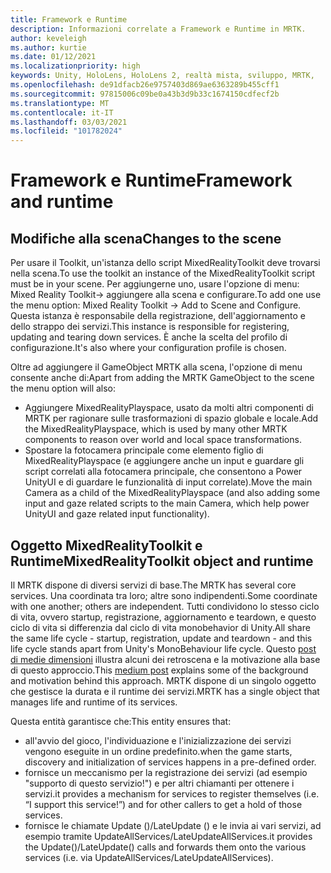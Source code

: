 ```yaml
---
title: Framework e Runtime
description: Informazioni correlate a Framework e Runtime in MRTK.
author: keveleigh
ms.author: kurtie
ms.date: 01/12/2021
ms.localizationpriority: high
keywords: Unity, HoloLens, HoloLens 2, realtà mista, sviluppo, MRTK,
ms.openlocfilehash: de91dfacb26e9757403d869ae6363289b455cff1
ms.sourcegitcommit: 97815006c09be0a43b3d9b33c1674150cdfecf2b
ms.translationtype: MT
ms.contentlocale: it-IT
ms.lasthandoff: 03/03/2021
ms.locfileid: "101782024"
---
```

# <a name="framework-and-runtime"></a><span data-ttu-id="508ed-104">Framework e Runtime</span><span class="sxs-lookup"><span data-stu-id="508ed-104">Framework and runtime</span></span>

## <a name="changes-to-the-scene"></a><span data-ttu-id="508ed-105">Modifiche alla scena</span><span class="sxs-lookup"><span data-stu-id="508ed-105">Changes to the scene</span></span>

<span data-ttu-id="508ed-106">Per usare il Toolkit, un'istanza dello script MixedRealityToolkit deve trovarsi nella scena.</span><span class="sxs-lookup"><span data-stu-id="508ed-106">To use the toolkit an instance of the MixedRealityToolkit script must be in your scene.</span></span>
<span data-ttu-id="508ed-107">Per aggiungerne uno, usare l'opzione di menu: Mixed Reality Toolkit-> aggiungere alla scena e configurare.</span><span class="sxs-lookup"><span data-stu-id="508ed-107">To add one use the menu option: Mixed Reality Toolkit -> Add to Scene and Configure.</span></span> <span data-ttu-id="508ed-108">Questa istanza è responsabile della registrazione, dell'aggiornamento e dello strappo dei servizi.</span><span class="sxs-lookup"><span data-stu-id="508ed-108">This instance is responsible for registering, updating and tearing down services.</span></span> <span data-ttu-id="508ed-109">È anche la scelta del profilo di configurazione.</span><span class="sxs-lookup"><span data-stu-id="508ed-109">It's also where your configuration profile is chosen.</span></span>

<span data-ttu-id="508ed-110">Oltre ad aggiungere il GameObject MRTK alla scena, l'opzione di menu consente anche di:</span><span class="sxs-lookup"><span data-stu-id="508ed-110">Apart from adding the MRTK GameObject to the scene the menu option will also:</span></span>

- <span data-ttu-id="508ed-111">Aggiungere MixedRealityPlayspace, usato da molti altri componenti di MRTK per ragionare sulle trasformazioni di spazio globale e locale.</span><span class="sxs-lookup"><span data-stu-id="508ed-111">Add the MixedRealityPlayspace, which is used by many other MRTK components to reason over world and local space transformations.</span></span>
- <span data-ttu-id="508ed-112">Spostare la fotocamera principale come elemento figlio di MixedRealityPlayspace (e aggiungere anche un input e guardare gli script correlati alla fotocamera principale, che consentono a Power UnityUI e di guardare le funzionalità di input correlate).</span><span class="sxs-lookup"><span data-stu-id="508ed-112">Move the main Camera as a child of the MixedRealityPlayspace (and also adding some input and gaze related scripts to the main Camera, which help power UnityUI and gaze related input functionality).</span></span>

## <a name="mixedrealitytoolkit-object-and-runtime"></a><span data-ttu-id="508ed-113">Oggetto MixedRealityToolkit e Runtime</span><span class="sxs-lookup"><span data-stu-id="508ed-113">MixedRealityToolkit object and runtime</span></span>

<span data-ttu-id="508ed-114">Il MRTK dispone di diversi servizi di base.</span><span class="sxs-lookup"><span data-stu-id="508ed-114">The MRTK has several core services.</span></span> <span data-ttu-id="508ed-115">Una coordinata tra loro; altre sono indipendenti.</span><span class="sxs-lookup"><span data-stu-id="508ed-115">Some coordinate with one another; others are independent.</span></span>
<span data-ttu-id="508ed-116">Tutti condividono lo stesso ciclo di vita, ovvero startup, registrazione, aggiornamento e teardown, e questo ciclo di vita si differenzia dal ciclo di vita monobehavior di Unity.</span><span class="sxs-lookup"><span data-stu-id="508ed-116">All share the same life cycle - startup, registration, update and teardown - and this life cycle stands apart from Unity's MonoBehaviour life cycle.</span></span> <span data-ttu-id="508ed-117">Questo [post di medie dimensioni](https://medium.com/@stephen_hodgson/the-mixed-reality-framework-6fdb5c11feb2) illustra alcuni dei retroscena e la motivazione alla base di questo approccio.</span><span class="sxs-lookup"><span data-stu-id="508ed-117">This [medium post](https://medium.com/@stephen_hodgson/the-mixed-reality-framework-6fdb5c11feb2) explains some of the background and motivation behind this approach.</span></span> <span data-ttu-id="508ed-118">MRTK dispone di un singolo oggetto che gestisce la durata e il runtime dei servizi.</span><span class="sxs-lookup"><span data-stu-id="508ed-118">MRTK has a single object that manages life and runtime of its services.</span></span>

<span data-ttu-id="508ed-119">Questa entità garantisce che:</span><span class="sxs-lookup"><span data-stu-id="508ed-119">This entity ensures that:</span></span>

- <span data-ttu-id="508ed-120">all'avvio del gioco, l'individuazione e l'inizializzazione dei servizi vengono eseguite in un ordine predefinito.</span><span class="sxs-lookup"><span data-stu-id="508ed-120">when the game starts, discovery and initialization of services happens in a pre-defined order.</span></span>
- <span data-ttu-id="508ed-121">fornisce un meccanismo per la registrazione dei servizi (ad esempio "supporto di questo servizio!") e per altri chiamanti per ottenere i servizi.</span><span class="sxs-lookup"><span data-stu-id="508ed-121">it provides a mechanism for services to register themselves (i.e. “I support this service!”) and for other callers to get a hold of those services.</span></span>
- <span data-ttu-id="508ed-122">fornisce le chiamate Update ()/LateUpdate () e le invia ai vari servizi, ad esempio tramite UpdateAllServices/LateUpdateAllServices.</span><span class="sxs-lookup"><span data-stu-id="508ed-122">it provides the Update()/LateUpdate() calls and forwards them onto the various services (i.e. via UpdateAllServices/LateUpdateAllServices).</span></span>
